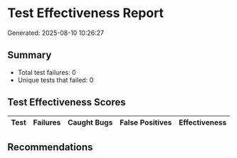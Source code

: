 # Test Effectiveness Report
Generated: 2025-08-10 10:26:27

## Summary
- Total test failures: 0
- Unique tests that failed: 0

## Test Effectiveness Scores
| Test | Failures | Caught Bugs | False Positives | Effectiveness |
|------|----------|-------------|-----------------|---------------|

## Recommendations